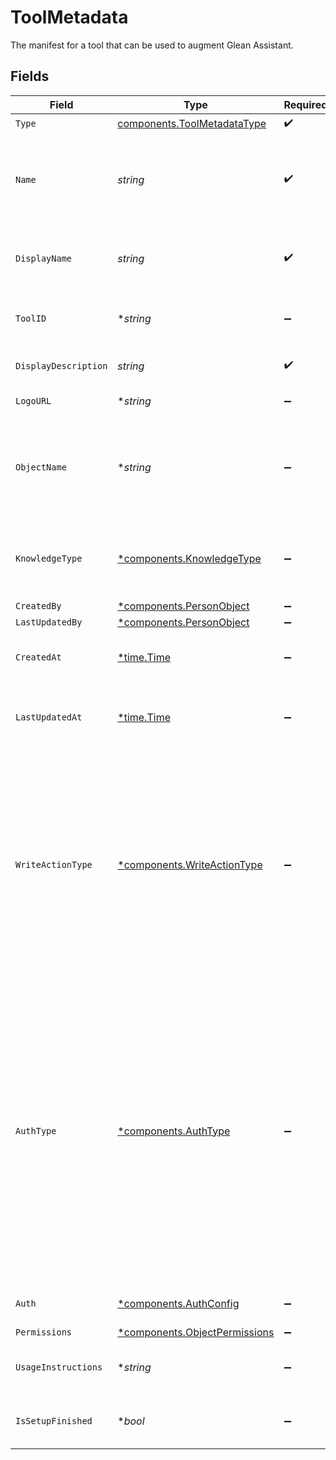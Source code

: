 # ToolMetadata

The manifest for a tool that can be used to augment Glean Assistant.


## Fields

| Field                                                                                                                                                                                                                                                                                                                                        | Type                                                                                                                                                                                                                                                                                                                                         | Required                                                                                                                                                                                                                                                                                                                                     | Description                                                                                                                                                                                                                                                                                                                                  | Example                                                                                                                                                                                                                                                                                                                                      |
| -------------------------------------------------------------------------------------------------------------------------------------------------------------------------------------------------------------------------------------------------------------------------------------------------------------------------------------------- | -------------------------------------------------------------------------------------------------------------------------------------------------------------------------------------------------------------------------------------------------------------------------------------------------------------------------------------------- | -------------------------------------------------------------------------------------------------------------------------------------------------------------------------------------------------------------------------------------------------------------------------------------------------------------------------------------------- | -------------------------------------------------------------------------------------------------------------------------------------------------------------------------------------------------------------------------------------------------------------------------------------------------------------------------------------------- | -------------------------------------------------------------------------------------------------------------------------------------------------------------------------------------------------------------------------------------------------------------------------------------------------------------------------------------------- |
| `Type`                                                                                                                                                                                                                                                                                                                                       | [components.ToolMetadataType](../../models/components/toolmetadatatype.md)                                                                                                                                                                                                                                                                   | :heavy_check_mark:                                                                                                                                                                                                                                                                                                                           | The type of tool.                                                                                                                                                                                                                                                                                                                            |                                                                                                                                                                                                                                                                                                                                              |
| `Name`                                                                                                                                                                                                                                                                                                                                       | *string*                                                                                                                                                                                                                                                                                                                                     | :heavy_check_mark:                                                                                                                                                                                                                                                                                                                           | Unique identifier for the tool. Name should be understandable by the LLM, and will be used to invoke a tool.                                                                                                                                                                                                                                 |                                                                                                                                                                                                                                                                                                                                              |
| `DisplayName`                                                                                                                                                                                                                                                                                                                                | *string*                                                                                                                                                                                                                                                                                                                                     | :heavy_check_mark:                                                                                                                                                                                                                                                                                                                           | Human understandable name of the tool. Max 50 characters.                                                                                                                                                                                                                                                                                    |                                                                                                                                                                                                                                                                                                                                              |
| `ToolID`                                                                                                                                                                                                                                                                                                                                     | **string*                                                                                                                                                                                                                                                                                                                                    | :heavy_minus_sign:                                                                                                                                                                                                                                                                                                                           | An opaque id which is unique identifier for the tool.                                                                                                                                                                                                                                                                                        |                                                                                                                                                                                                                                                                                                                                              |
| `DisplayDescription`                                                                                                                                                                                                                                                                                                                         | *string*                                                                                                                                                                                                                                                                                                                                     | :heavy_check_mark:                                                                                                                                                                                                                                                                                                                           | Description of the tool meant for a human.                                                                                                                                                                                                                                                                                                   |                                                                                                                                                                                                                                                                                                                                              |
| `LogoURL`                                                                                                                                                                                                                                                                                                                                    | **string*                                                                                                                                                                                                                                                                                                                                    | :heavy_minus_sign:                                                                                                                                                                                                                                                                                                                           | URL used to fetch the logo.                                                                                                                                                                                                                                                                                                                  |                                                                                                                                                                                                                                                                                                                                              |
| `ObjectName`                                                                                                                                                                                                                                                                                                                                 | **string*                                                                                                                                                                                                                                                                                                                                    | :heavy_minus_sign:                                                                                                                                                                                                                                                                                                                           | Name of the generated object. This will be used to indicate to the end user what the generated object contains.                                                                                                                                                                                                                              | [<br/>"HR ticket",<br/>"Email",<br/>"Chat message"<br/>]                                                                                                                                                                                                                                                                                     |
| `KnowledgeType`                                                                                                                                                                                                                                                                                                                              | [*components.KnowledgeType](../../models/components/knowledgetype.md)                                                                                                                                                                                                                                                                        | :heavy_minus_sign:                                                                                                                                                                                                                                                                                                                           | Indicates the kind of knowledge a tool would access or modify.                                                                                                                                                                                                                                                                               |                                                                                                                                                                                                                                                                                                                                              |
| `CreatedBy`                                                                                                                                                                                                                                                                                                                                  | [*components.PersonObject](../../models/components/personobject.md)                                                                                                                                                                                                                                                                          | :heavy_minus_sign:                                                                                                                                                                                                                                                                                                                           | N/A                                                                                                                                                                                                                                                                                                                                          |                                                                                                                                                                                                                                                                                                                                              |
| `LastUpdatedBy`                                                                                                                                                                                                                                                                                                                              | [*components.PersonObject](../../models/components/personobject.md)                                                                                                                                                                                                                                                                          | :heavy_minus_sign:                                                                                                                                                                                                                                                                                                                           | N/A                                                                                                                                                                                                                                                                                                                                          |                                                                                                                                                                                                                                                                                                                                              |
| `CreatedAt`                                                                                                                                                                                                                                                                                                                                  | [*time.Time](https://pkg.go.dev/time#Time)                                                                                                                                                                                                                                                                                                   | :heavy_minus_sign:                                                                                                                                                                                                                                                                                                                           | The time the tool was created in ISO format (ISO 8601)                                                                                                                                                                                                                                                                                       |                                                                                                                                                                                                                                                                                                                                              |
| `LastUpdatedAt`                                                                                                                                                                                                                                                                                                                              | [*time.Time](https://pkg.go.dev/time#Time)                                                                                                                                                                                                                                                                                                   | :heavy_minus_sign:                                                                                                                                                                                                                                                                                                                           | The time the tool was last updated in ISO format (ISO 8601)                                                                                                                                                                                                                                                                                  |                                                                                                                                                                                                                                                                                                                                              |
| `WriteActionType`                                                                                                                                                                                                                                                                                                                            | [*components.WriteActionType](../../models/components/writeactiontype.md)                                                                                                                                                                                                                                                                    | :heavy_minus_sign:                                                                                                                                                                                                                                                                                                                           | Valid only for write actions. Represents the type of write action. REDIRECT - The client renders the URL which contains information for carrying out the action. EXECUTION - Send a request to an external server and execute the action.                                                                                                    |                                                                                                                                                                                                                                                                                                                                              |
| `AuthType`                                                                                                                                                                                                                                                                                                                                   | [*components.AuthType](../../models/components/authtype.md)                                                                                                                                                                                                                                                                                  | :heavy_minus_sign:                                                                                                                                                                                                                                                                                                                           | The type of authentication being used.<br/>Use 'OAUTH_*' when Glean calls an external API (e.g., Jira) on behalf of a user to obtain an OAuth token.<br/>'OAUTH_ADMIN' utilizes an admin token for external API calls on behalf all users.<br/>'OAUTH_USER' uses individual user tokens for external API calls.<br/>'DWD' refers to domain wide delegation.<br/> |                                                                                                                                                                                                                                                                                                                                              |
| `Auth`                                                                                                                                                                                                                                                                                                                                       | [*components.AuthConfig](../../models/components/authconfig.md)                                                                                                                                                                                                                                                                              | :heavy_minus_sign:                                                                                                                                                                                                                                                                                                                           | Config for tool's authentication method.                                                                                                                                                                                                                                                                                                     |                                                                                                                                                                                                                                                                                                                                              |
| `Permissions`                                                                                                                                                                                                                                                                                                                                | [*components.ObjectPermissions](../../models/components/objectpermissions.md)                                                                                                                                                                                                                                                                | :heavy_minus_sign:                                                                                                                                                                                                                                                                                                                           | N/A                                                                                                                                                                                                                                                                                                                                          |                                                                                                                                                                                                                                                                                                                                              |
| `UsageInstructions`                                                                                                                                                                                                                                                                                                                          | **string*                                                                                                                                                                                                                                                                                                                                    | :heavy_minus_sign:                                                                                                                                                                                                                                                                                                                           | Usage instructions for the LLM to use this action.                                                                                                                                                                                                                                                                                           |                                                                                                                                                                                                                                                                                                                                              |
| `IsSetupFinished`                                                                                                                                                                                                                                                                                                                            | **bool*                                                                                                                                                                                                                                                                                                                                      | :heavy_minus_sign:                                                                                                                                                                                                                                                                                                                           | Whether this action has been fully configured and validated.                                                                                                                                                                                                                                                                                 |                                                                                                                                                                                                                                                                                                                                              |